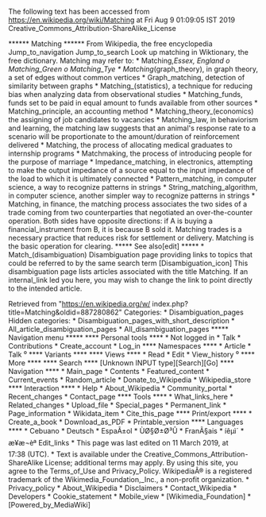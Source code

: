 The following text has been accessed from https://en.wikipedia.org/wiki/Matching at Fri Aug 9 01:09:05 IST 2019
Creative_Commons_Attribution-ShareAlike_License




















****** Matching ******
From Wikipedia, the free encyclopedia
Jump_to_navigation Jump_to_search
 Look up matching in Wiktionary, the free dictionary.
Matching may refer to:
    * Matching,_Essex, England
          o Matching_Green
          o Matching_Tye
    * Matching_(graph_theory), in graph theory, a set of edges without common
      vertices
    * Graph_matching, detection of similarity between graphs
    * Matching_(statistics), a technique for reducing bias when analyzing data
      from observational studies
    * Matching_funds, funds set to be paid in equal amount to funds available
      from other sources
    * Matching_principle, an accounting method
    * Matching_theory_(economics) the assigning of job candidates to vacancies
    * Matching_law, in behaviorism and learning, the matching law suggests that
      an animal's response rate to a scenario will be proportionate to the
      amount/duration of reinforcement delivered
    * Matching, the process of allocating medical graduates to internship
      programs
    * Matchmaking, the process of introducing people for the purpose of
      marriage
    * Impedance_matching, in electronics, attempting to make the output
      impedance of a source equal to the input impedance of the load to which
      it is ultimately connected
    * Pattern_matching, in computer science, a way to recognize patterns in
      strings
    * String_matching_algorithm, in computer science, another simpler way to
      recognize patterns in strings
    * Matching, in finance, the matching process associates the two sides of a
      trade coming from two counterparties that negotiated an over-the-counter
      operation. Both sides have opposite directions: if A is buying a
      financial_instrument from B, it is because B sold it. Matching trades is
      a necessary practice that reduces risk for settlement or delivery.
      Matching is the basic operation for clearing.
***** See also[edit] *****
    * Match_(disambiguation)
                      Disambiguation page providing links to topics that could
                      be referred to by the same search term
[Disambiguation_icon] This disambiguation page lists articles associated with
                      the title Matching.
                      If an internal_link led you here, you may wish to change
                      the link to point directly to the intended article.

Retrieved from "https://en.wikipedia.org/w/
index.php?title=Matching&oldid=887280862"
Categories:
    * Disambiguation_pages
Hidden categories:
    * Disambiguation_pages_with_short_description
    * All_article_disambiguation_pages
    * All_disambiguation_pages
***** Navigation menu *****
**** Personal tools ****
    * Not logged in
    * Talk
    * Contributions
    * Create_account
    * Log_in
**** Namespaces ****
    * Article
    * Talk
⁰
**** Variants ****
**** Views ****
    * Read
    * Edit
    * View_history
⁰
**** More ****
**** Search ****
[Unknown INPUT type][Search][Go]
**** Navigation ****
    * Main_page
    * Contents
    * Featured_content
    * Current_events
    * Random_article
    * Donate_to_Wikipedia
    * Wikipedia_store
**** Interaction ****
    * Help
    * About_Wikipedia
    * Community_portal
    * Recent_changes
    * Contact_page
**** Tools ****
    * What_links_here
    * Related_changes
    * Upload_file
    * Special_pages
    * Permanent_link
    * Page_information
    * Wikidata_item
    * Cite_this_page
**** Print/export ****
    * Create_a_book
    * Download_as_PDF
    * Printable_version
**** Languages ****
    * Cebuano
    * Deutsch
    * EspaÃ±ol
    * ÙØ§Ø±Ø³Û
    * FranÃ§ais
    * íêµ­ì´
    * æ¥æ¬èª
Edit_links
    * This page was last edited on 11 March 2019, at 17:38 (UTC).
    * Text is available under the Creative_Commons_Attribution-ShareAlike
      License; additional terms may apply. By using this site, you agree to the
      Terms_of_Use and Privacy_Policy. WikipediaÂ® is a registered trademark of
      the Wikimedia_Foundation,_Inc., a non-profit organization.
    * Privacy_policy
    * About_Wikipedia
    * Disclaimers
    * Contact_Wikipedia
    * Developers
    * Cookie_statement
    * Mobile_view
    * [Wikimedia_Foundation]
    * [Powered_by_MediaWiki]
